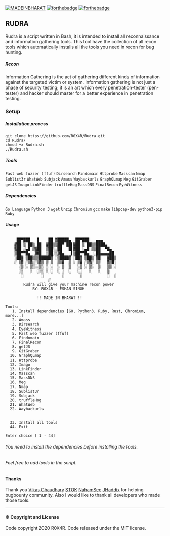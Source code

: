 
[![MADEINBHARAT](https://github.com/R0X4R/D4rkXSS/blob/master/MadeInBharat.png)]() [![forthebadge](https://forthebadge.com/images/badges/built-with-love.svg)]() [![forthebadge](https://forthebadge.com/images/badges/uses-git.svg)]()
## RUDRA
Rudra is a script written in Bash, it is intended to install all reconnaissance and information gathering tools. This tool have the collection of all recon tools which automatically installs all the tools you need in recon for bug hunting.
##### Recon
Information Gathering is the act of gathering different kinds of information against the targeted victim or system. Information gathering is not just a phase of security testing; it is an art which every penetration-tester (pen-tester) and hacker should master for a better experience in penetration testing.
### Setup
##### Installation process
 ```
git clone https://github.com/R0X4R/Rudra.git
cd Rudra/ 
chmod +x Rudra.sh
./Rudra.sh
```
##### Tools
```Fast web fuzzer (ffuf)``` ```Dirsearch``` ```Findomain``` ```Httprobe``` ```Masscan``` ```Nmap``` ```Sublist3r``` ```WhatWeb``` ```Subjack``` ```Amass``` ```Waybackurls``` ```GraphQLmap``` ```Meg``` ```GitGraber``` ```getJS``` ```Imago```  ```LinkFinder```  ```truffleHog```   ```MassDNS```  ```FinalRecon```  ```EyeWitness```  
##### Dependencies
```Go Language``` ```Python 3``` ```wget``` ```Unzip``` ```Chromium``` ```gcc``` ```make``` ```libpcap-dev``` ```python3-pip``` ```Ruby``` 

#### Usage

```

     ██▀███   █    ██ ▓█████▄  ██▀███   ▄▄▄
    ▓██ ▒ ██▒ ██  ▓██▒▒██▀ ██▌▓██ ▒ ██▒▒████▄
    ▓██ ░▄█ ▒▓██  ▒██░░██   █▌▓██ ░▄█ ▒▒██  ▀█▄
    ▒██▀▀█▄  ▓▓█  ░██░░▓█▄   ▌▒██▀▀█▄  ░██▄▄▄▄██
    ░██▓ ▒██▒▒▒█████▓ ░▒████▓ ░██▓ ▒██▒ ▓█   ▓██▒
    ░ ▒▓ ░▒▓░░▒▓▒ ▒ ▒  ▒▒▓  ▒ ░ ▒▓ ░▒▓░ ▒▒   ▓▒█░
      ░▒ ░ ▒░░░▒░ ░ ░  ░ ▒  ▒   ░▒ ░ ▒░  ▒   ▒▒ ░
      ░░   ░  ░░░ ░ ░  ░ ░  ░   ░░   ░   ░   ▒
       ░        ░        ░       ░           ░  ░
                   ░
        Rudra will give your machine recon power
            BY: R0X4R - ESHAN SINGH

              !! MADE IN BHARAT !!

Tools:
   1. Install dependencies [GO, Python3, Ruby, Rust, Chromium, more...]
   2. Amass
   3. Dirsearch
   4. EyeWitness
   5. Fast web fuzzer (ffuf)
   6. Findomain
   7. FinalRecon
   8. getJS
   9. GitGraber
  10. GraphQLmap
  11. Httprobe
  12. Imago
  13. LinkFinder
  14. Masscan
  15. MassDNS
  16. Meg
  17. Nmap
  18. Sublist3r
  19. Subjack
  20. truffleHog
  21. WhatWeb
  22. Waybackurls


  33. Install all tools
  44. Exit

Enter choice [ 1 - 44]
```
###### You need to install the dependencies before installing the tools.
###### Feel free to add tools in the script.

#### Thanks
Thank you [Vikas Chaudhary](https://twitter.com/OffensiveHunter) [STOK](https://www.stokfredrik.com/) [NahamSec](https://www.nahamsec.com/) [JHaddix](https://twitter.com/Jhaddix) for helping bugbounty community.
Also I would like to thank all developers who made those tools.

-----------------------------
#### © Copyright and License
Code copyright 2020 R0X4R. Code released under the MIT license.
